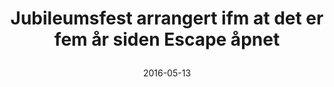 ---
title: |
  Jubileumsfest arrangert ifm at det er fem år siden Escape åpnet
tags: cyb, minor
year: 2016
date: 2016-05-13
sources:
  - https://www.facebook.com/events/261337937541188/ Jubileumsfest i Escape! - Facebook
view: none
---
